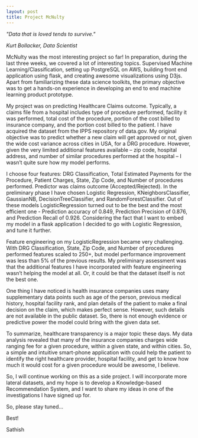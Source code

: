 ```yaml
---
layout: post
title: Project McNulty
---
```


*"Data that is loved tends to survive."*

*Kurt Bollacker, Data Scientist*


McNulty was the most interesting project so far! In preparation, during the last three weeks, we covered a lot of interesting topics. Supervised Machine Learning/Classification, setting up PostgreSQL on AWS, building front end application using flask, and creating awesome visualizations using D3js. Apart from familiarizing these data science toolkits, the primary objective was to get a hands-on experience in developing an end to end machine learning product prototype.

My project was on predicting Healthcare Claims outcome. Typically, a claims file from a hospital includes type of procedure performed, facility it was performed, total cost of the procedure, portion of the cost billed to insurance company, and the portion cost billed to the patient. I have acquired the dataset from the IPPS repository of data.gov. My original objective was to predict whether a new claim will get approved or not, given the wide cost variance across cities in USA, for a DRG procedure. However, given the very limited additional features available – zip code, hospital address, and number of similar procedures performed at the hospital – I wasn’t quite sure how my model performs.

I choose four features: DRG Classification, Total Estimated Payments for the Procedure, Patient Charges, State, Zip Code, and Number of procedures performed. Predictor was claims outcome (Accepted/Rejected). In the preliminary phase I have chosen Logistic Regression, KNeighborsClassifier, GaussianNB, DecisionTreeClassifier, and RandomForestClassifier. Out of these models LogisticRegression turned out to be the best and the most efficient one - Prediction accuracy of 0.849, Prediction Precision of 0.876, and Prediction Recall of 0.926. Considering the fact that I want to embed my model in a flask application I decided to go with Logistic Regression, and tune it further.

Feature engineering on my LogisticRegression became very challenging. With DRG Classification, State, Zip Code, and Number of procedures performed features scaled to 250+, but model performance improvement was less than 5% of the previous results. My preliminary assessment was that the additional features I have incorporated with feature engineering wasn’t helping the model at all. Or, it could be that the dataset itself is not the best one.

One thing I have noticed is health insurance companies uses many supplementary data points such as age of the person, previous medical history, hospital facility rank, and plan details of the patient to make a final decision on the claim, which makes perfect sense. However, such details are not available in the public dataset. So, there is not enough evidence or predictive power the model could bring with the given data set.

To summarize, healthcare transparency is a major topic these days. My data analysis revealed that many of the insurance companies charges wide ranging fee for a given procedure, within a given state, and within cities. So, a simple and intuitive smart-phone application with could help the patient to identify the right healthcare provider, hospital facility, and get to know how much it would cost for a given procedure would be awesome, I believe.

So, I will continue working on this as a side project. I will incorporate more lateral datasets, and my hope is to develop a Knowledge-based Recommendation System, and I want to share my ideas in one of the investigations I have signed up for.

So, please stay tuned…


Best!

Sathish
